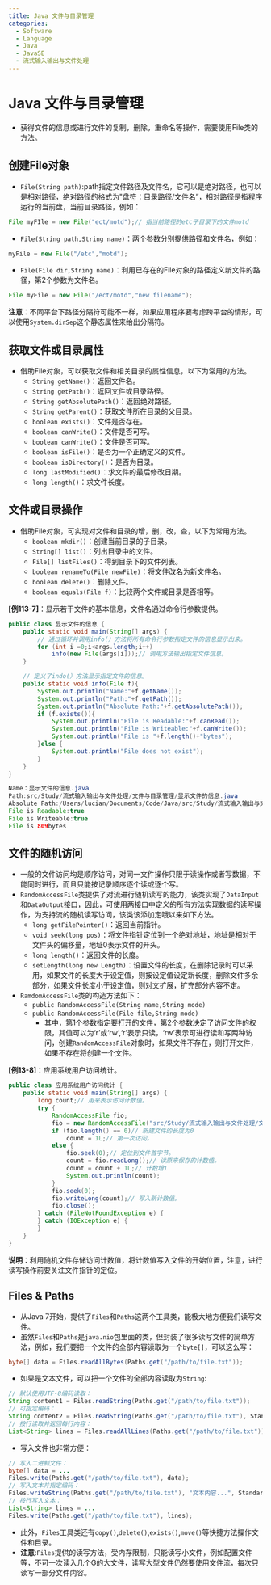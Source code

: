 ```yaml
---
title: Java 文件与目录管理
categories:
  - Software
  - Language
  - Java
  - JavaSE
  - 流式输入输出与文件处理
---
```

# Java 文件与目录管理

- 获得文件的信息或进行文件的复制，删除，重命名等操作，需要使用File类的方法。

## 创建File对象

- `File(String path)`:path指定文件路径及文件名，它可以是绝对路径，也可以是相对路径，绝对路径的格式为"盘符：目录路径/文件名”，相对路径是指程序运行的当前盘，当前目录路径，例如：

```java
File myFIle = new File("ect/motd");// 指当前路径的etc子目录下的文件motd
```

- `File(String path,String name)`：两个参数分别提供路径和文件名，例如：

```java
myFile = new File("/etc","motd");
```

- `File(File dir,String name)`：利用已存在的File对象的路径定义新文件的路径，第2个参数为文件名。

```java
File myFile = new File("/ect/motd","new filename");
```

**注意**：不同平台下路径分隔符可能不一样，如果应用程序要考虑跨平台的情形，可以使用`System.dirSep`这个静态属性来给出分隔符。

## 获取文件或目录属性

- 借助File对象，可以获取文件和相关目录的属性信息，以下为常用的方法。
    - `String getName()`：返回文件名。
    - `String getPath()`：返回文件或目录路径。
    - `String getAbsolutePath()`：返回绝对路径。
    - `String getParent()`：获取文件所在目录的父目录。
    - `boolean exists()`：文件是否存在。
    - `boolean canWrite()`：文件是否可写。
    - `boolean canWrite()`：文件是否可写。
    - `boolean isFile()`：是否为一个正确定义的文件。
    - `boolean isDirectory()`：是否为目录。
    - `long lastModified()`：求文件的最后修改日期。
    - `long length()`：求文件长度。

## 文件或目录操作

- 借助File对象，可实现对文件和目录的增，删，改，查，以下为常用方法。
    - `boolean mkdir()`：创建当前目录的子目录。
    - `String[] list()`：列出目录中的文件。
    - `File[] listFiles()`：得到目录下的文件列表。
    - `boolean renameTo(File newFile)`：将文件改名为新文件名。
    - `boolean delete()`：删除文件。
    - `boolean equals(File f)`：比较两个文件或目录是否相等。

**[例113-7]**：显示若干文件的基本信息，文件名通过命令行参数提供。

```java
public class 显示文件的信息 {
    public static void main(String[] args) {
        // 通过循环并调用info(）方法将所有命令行参数指定文件的信息显示出来。
        for (int i =0;i<args.length;i++)
            info(new File(args[i]));// 调用方法输出指定文件信息。
    }

    // 定义了indo(）方法显示指定文件的信息。
    public static void info(File f){
        System.out.println("Name:"+f.getName());
        System.out.println("Path:"+f.getPath());
        System.out.println("Absolute Path:"+f.getAbsolutePath());
        if (f.exists()){
            System.out.println("File is Readable:"+f.canRead());
            System.out.println("File is Writeable:"+f.canWrite());
            System.out.println("File is "+f.length()+"bytes");
        }else {
            System.out.println("File does not exist");
        }
    }
}

Name：显示文件的信息.java
Path:src/Study/流式输入输出与文件处理/文件与目录管理/显示文件的信息.java
Absolute Path:/Users/lucian/Documents/Code/Java/src/Study/流式输入输出与文件处理/文件与目录管理/显示文件的信息.java
File is Readable:true
File is Writeable:true
File is 809bytes
```

## 文件的随机访问

- 一般的文件访问均是顺序访问，对同一文件操作只限于读操作或者写数据，不能同时进行，而且只能按记录顺序逐个读或逐个写。
- `RandomAccessFile`类提供了对流进行随机读写的能力，该类实现了`DataInput`和`DataOutput`接口，因此，可使用两接口中定义的所有方法实现数据的读写操作，为支持流的随机读写访问，该类该添加定哦以来如下方法。
  - `long getFilePointer()`：返回当前指针。
  - `void seek(long pos)`：将文件指针定位到一个绝对地址，地址是相对于文件头的偏移量，地址0表示文件的开头。
  - `long length()`：返回文件的长度。
  - `setLength(long new Length)`：设置文件的长度，在删除记录时可以采用，如果文件的长度大于设定值，则按设定值设定新长度，删除文件多余部分，如果文件长度小于设定值，则对文扩展，扩充部分内容不定。
- `RamdomAccessFile`类的构造方法如下：
  - `public RandomAccessFile(String name,String mode)`
  - `public RandomAccessFile(File file,String mode)`
    - 其中，第1个参数指定要打开的文件，第2个参数决定了访问文件的权限，其值可以为‘r’或‘rw’,‘r’表示只读，‘rw’表示可进行读和写两种访问，创建`RandomAccessFile`对象时，如果文件不存在，则打开文件，如果不存在将创建一个文件。

**[例13-8]**：应用系统用户访问统计。

```java
public class 应用系统用户访问统计 {
    public static void main(String[] args) {
        long count;// 用来表示访问计数值。
        try {
            RandomAccessFile fio;
            fio = new RandomAccessFile("src/Study/流式输入输出与文件处理/文件的随机访问/count.txt", "rw");
            if (fio.length() == 0)// 新建文件的长度为0
                count = 1L;// 第一次访问。
            else {
                fio.seek(0);// 定位到文件首字节。
                count = fio.readLong();// 读原来保存的计数值。
                count = count + 1L;// 计数增1
                System.out.println(count);
            }
            fio.seek(0);
            fio.writeLong(count);// 写入新计数值。
            fio.close();
        } catch (FileNotFoundException e) {
        } catch (IOException e) {
        }
    }
}
```

**说明**：利用随机文件存储访问计数值，将计数值写入文件的开始位置，注意，进行读写操作前要关注文件指针的定位。

## Files & Paths

- 从Java 7开始，提供了`Files`和`Paths`这两个工具类，能极大地方便我们读写文件。
- 虽然`Files`和`Paths`是`java.nio`包里面的类，但封装了很多读写文件的简单方法，例如，我们要把一个文件的全部内容读取为一个`byte[]`，可以这么写：

```java
byte[] data = Files.readAllBytes(Paths.get("/path/to/file.txt"));
```

- 如果是文本文件，可以把一个文件的全部内容读取为`String`:

```java
// 默认使用UTF-8编码读取：
String content1 = Files.readString(Paths.get("/path/to/file.txt"));
// 可指定编码：
String content2 = Files.readString(Paths.get("/path/to/file.txt"), StandardCharsets.ISO_8859_1);
// 按行读取并返回每行内容：
List<String> lines = Files.readAllLines(Paths.get("/path/to/file.txt"));
```

- 写入文件也非常方便：

```java
// 写入二进制文件：
byte[] data = ...
Files.write(Paths.get("/path/to/file.txt"), data);
// 写入文本并指定编码：
Files.writeString(Paths.get("/path/to/file.txt"), "文本内容...", StandardCharsets.ISO_8859_1);
// 按行写入文本：
List<String> lines = ...
Files.write(Paths.get("/path/to/file.txt"), lines);
```

- 此外，`Files`工具类还有`copy()`,`delete()`,`exists()`,`move()`等快捷方法操作文件和目录。
- **注意**:`Files`提供的读写方法，受内存限制，只能读写小文件，例如配置文件等，不可一次读入几个G的大文件，读写大型文件仍然要使用文件流，每次只读写一部分文件内容。

